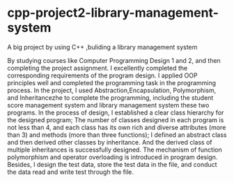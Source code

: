 # cpp-project2-library-management-system
A big project by using C++ ,buliding a library management system

By studying courses like Computer Programming Design 1 and 2, and then completing the project assignment. I excellently completed the corresponding requirements of the program design. I applied OOP principles well and completed the programming task in the programming process. In the project, I used Abstraction,Encapsulation,  Polymorphism, and Inheritancezhe to complete the programming, including the student score management system and library management system these two programs. In the process of design, I established a clear class hierarchy for the designed program; The number of classes designed in each program is not less than 4, and each class has its own rich and diverse attributes (more than 3) and methods (more than three functions); I defined an abstract class and then derived other classes by inheritance. And the derived class of multiple inheritances is successfully designed. The mechanism of function polymorphism and operator overloading is introduced in program design. Besides, I design the test data, store the test data in the file, and conduct the data read and write test through the file.
